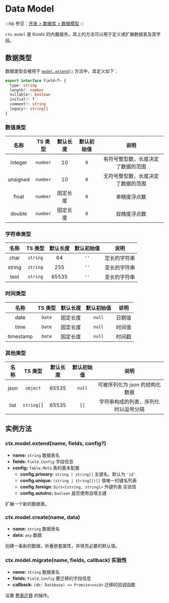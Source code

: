 # Data Model

:::tip
参见：[开发 > 数据库 > 数据模型](../../guide/database/model.md)
:::

`ctx.model` 是 Koishi 的内置服务。其上的方法可以用于定义或扩展数据表及其字段。

## 数据类型

数据类型会被用于 [`model.extend()`](#model-extend) 方法中，其定义如下：

```ts
export interface Field<T> {
  type: string
  length?: number
  nullable?: boolean
  initial?: T
  comment?: string
  legacy?: string[]
}
```

### 数值类型

|    名称    |   TS 类型  | 默认长度 | 默认初始值 |         说明        |
| :------: | :------: | :--: | :---: | :---------------: |
|  integer | `number` |  10  |  `0`  | 有符号整型数，长度决定了数据的范围 |
| unsigned | `number` |  10  |  `0`  | 无符号整型数，长度决定了数据的范围 |
|   float  | `number` | 固定长度 |  `0`  |       单精度浮点数      |
|  double  | `number` | 固定长度 |  `0`  |       双精度浮点数      |

### 字符串类型

|   名称   |   TS 类型  |  默认长度 | 默认初始值 |   说明   |
| :----: | :------: | :---: | :---: | :----: |
|  char  | `string` |   64  |  `''` | 定长的字符串 |
| string | `string` |  255  |  `''` | 变长的字符串 |
|  text  | `string` | 65535 |  `''` | 变长的字符串 |

### 时间类型

|     名称    |  TS 类型 | 默认长度 |  默认初始值 |  说明 |
| :-------: | :----: | :--: | :----: | :-: |
|    date   | `Date` | 固定长度 | `null` | 日期值 |
|    time   | `Date` | 固定长度 | `null` | 时间值 |
| timestamp | `Date` | 固定长度 | `null` | 时间戳 |

### 其他类型

|  名称  |    TS 类型   |  默认长度 |  默认初始值 |         说明         |
| :--: | :--------: | :---: | :----: | :----------------: |
| json |  `object`  | 65535 | `null` | 可被序列化为 json 的结构化数据 |
| list | `string[]` | 65535 |  `[]`  | 字符串构成的列表，序列化时以逗号分隔 |

## 实例方法

### ctx.model.extend(name, fields, config?)

- **name:** `string` 数据表名
- **fields:** `Field.Config` 字段信息
- **config:** `Table.Meta` 表的基本配置
  - **config.primary:** `string | string[]` 主键名，默认为 `'id'`
  - **config.unique:** `(string | string[])[]` 值唯一的键名列表
  - **config.foreign:** `Dict<[string, string]>` 外键列表 <badge type="warning">实验性</badge>
  - **config.autoInc:** `boolean` 是否使用自增主键

扩展一个新的数据表。

### ctx.model.create(name, data)

- **name:** `string` 数据表名
- **data:** `any` 数据

创建一条新的数据，折叠嵌套属性，并填充必要的默认值。

### ctx.model.migrate(name, fields, callback) <badge type="warning">实验性</badge>

- **name:** `string` 数据表名
- **fields:** `Field.Config` 要迁移的字段信息
- **callback:** `(db: Database) => Promise<void>` 迁移的回调函数

设置 [整表迁移](../../guide/database/model.md#整表迁移) 的操作。
